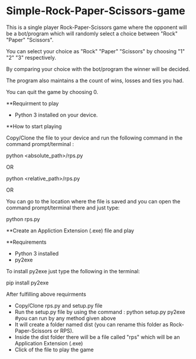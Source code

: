 # Simple-Rock-Paper-Scissors-game

This is a single player Rock-Paper-Scissors game where the opponent will be a bot/program which will randomly select a choice between "Rock" "Paper" "Scissors".

You can select your choice as "Rock" "Paper" "Scissors" by choosing "1" "2" "3" respectively.

By comparing your choice with the bot/program the winner will be decided.

The program also maintains a the count of wins, losses and ties you had.

You can quit the game by choosing 0.


**Requirment to play

* Python 3 installed on your device.


**How to start playing

Copy/Clone the file to your device and run the following command in the command prompt/terminal : 

python <absolute_path>/rps.py

OR

python <relative_path>/rps.py

OR

You can go to the location where the file is saved and you can open the command prompt/terminal there and just type:

python rps.py


**Create an Appliction Extension (.exe) file and play

**Requirements 

* Python 3 installed
* py2exe

To install py2exe just type the following in the terminal:

pip install py2exe

After fulfilling above requirments 

* Copy/Clone rps.py and setup.py file
* Run the setup.py file by using the command : python setup.py py2exe    #you can run by any method given above
* It will create a folder named dist (you can rename this folder as Rock-Paper-Scissors or RPS).
* Inside the dist folder there will be a file called "rps" which will be an Application Extension (.exe)
* Click of the file to play the game


